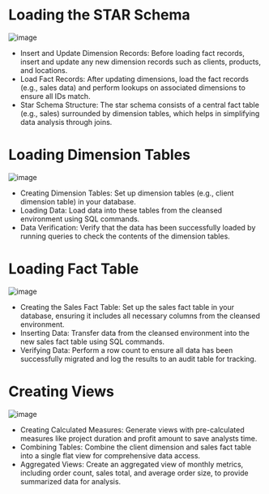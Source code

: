 # Loading the STAR Schema

![image](https://github.com/user-attachments/assets/edc98201-1354-4a5d-9da1-18f30c1908d6)

- Insert and Update Dimension Records: Before loading fact records, insert and update any new dimension records such as clients, products, and locations.
- Load Fact Records: After updating dimensions, load the fact records (e.g., sales data) and perform lookups on associated dimensions to ensure all IDs match.
- Star Schema Structure: The star schema consists of a central fact table (e.g., sales) surrounded by dimension tables, which helps in simplifying data analysis through joins.

# Loading Dimension Tables

![image](https://github.com/user-attachments/assets/e834e407-0234-4683-91a7-5caa9fe09f81)

- Creating Dimension Tables: Set up dimension tables (e.g., client dimension table) in your database.
- Loading Data: Load data into these tables from the cleansed environment using SQL commands.
- Data Verification: Verify that the data has been successfully loaded by running queries to check the contents of the dimension tables.

# Loading Fact Table

![image](https://github.com/user-attachments/assets/4444bff7-f5a4-4803-8827-969c4201aa1b)

- Creating the Sales Fact Table: Set up the sales fact table in your database, ensuring it includes all necessary columns from the cleansed environment.
- Inserting Data: Transfer data from the cleansed environment into the new sales fact table using SQL commands.
- Verifying Data: Perform a row count to ensure all data has been successfully migrated and log the results to an audit table for tracking.

# Creating Views

![image](https://github.com/user-attachments/assets/9991fe0c-5f0a-4b23-b927-4a70dfd48269)

- Creating Calculated Measures: Generate views with pre-calculated measures like project duration and profit amount to save analysts time.
- Combining Tables: Combine the client dimension and sales fact table into a single flat view for comprehensive data access.
- Aggregated Views: Create an aggregated view of monthly metrics, including order count, sales total, and average order size, to provide summarized data for analysis.
